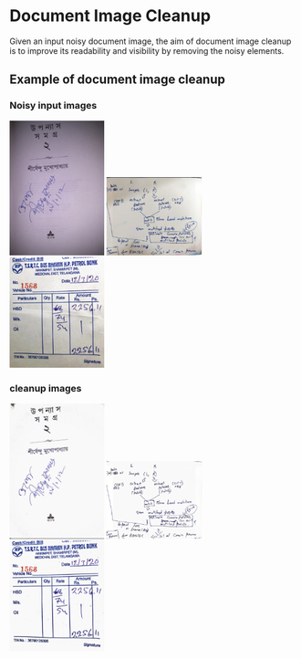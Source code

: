 # Document Image Cleanup
Given an input noisy document image, the aim of document image cleanup is to improve its readability and visibility by removing the noisy elements.

## Example of document image cleanup

### Noisy input images

<img src="./light_weight_document_cleanup_ICDAR2021/sample_input_output/book_org.jpg" width="33%"> </img>
<img src="./light_weight_document_cleanup_ICDAR2021/sample_input_output/writing_org.jpg" width="33%"> </img>
<img src="./light_weight_document_cleanup_ICDAR2021/sample_input_output/bill_org.jpg" width="33%"> </img>

### cleanup images

<img src="./light_weight_document_cleanup_ICDAR2021/sample_input_output/book_dnn.jpg" width="33%"> </img>
<img src="./light_weight_document_cleanup_ICDAR2021/sample_input_output/writing_dnn.jpg" width="33%"> </img>
<img src="./light_weight_document_cleanup_ICDAR2021/sample_input_output/bill_dnn.jpg" width="33%"> </img>
